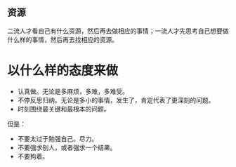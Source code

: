 

## 资源

二流人才看自己有什么资源，然后再去做相应的事情；一流人才先思考自己想要做什么样的事情，然后再去找相应的资源。






# 以什么样的态度来做

- 认真做。无论是多麻烦，多难，多难受。
- 不停反思归纳。无论是多小的事情，发生了，肯定代表了更深刻的问题。
- 时刻围绕最关键和最根本的问题。


但是：

- 不要太过于勉强自己。尽力。
- 不要强求别人，或者强求一个结果。
- 不要拘着。


